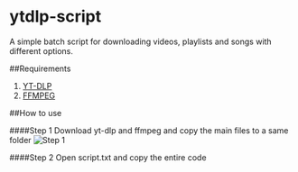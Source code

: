 # ytdlp-script
A simple batch script for downloading videos, playlists and songs with different options.

##Requirements
1) [YT-DLP](https://github.com/yt-dlp/yt-dlp)
2) [FFMPEG](https://www.gyan.dev/ffmpeg/builds/)

##How to use

####Step 1
Download yt-dlp and ffmpeg and copy the main files to a same folder
![Step 1](https://imgur.com/WTUNieG)

####Step 2
Open script.txt and copy the entire code
